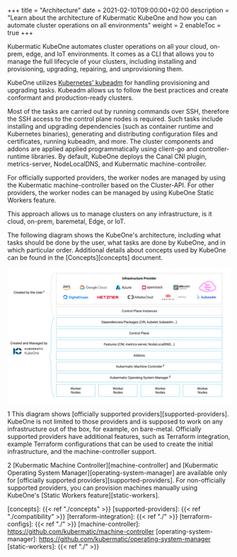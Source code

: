 +++
title = "Architecture"
date = 2021-02-10T09:00:00+02:00
description = "Learn about the architecture of Kubermatic KubeOne and how you can automate cluster operations on all environments"
weight = 2
enableToc = true
+++

Kubermatic KubeOne automates cluster operations on all your cloud, on-prem,
edge, and IoT environments. It comes as a CLI that allows you to manage the
full lifecycle of your clusters, including installing and provisioning,
upgrading, repairing, and unprovisioning them.

KubeOne utilizes [Kubernetes' kubeadm][kubeadm] for handling provisioning and
upgrading tasks. Kubeadm allows us to follow the best practices and create
conformant and production-ready clusters.

Most of the tasks are carried out by running commands over SSH, therefore
the SSH access to the control plane nodes is required. Such tasks include
installing and upgrading dependencies (such as container runtime and Kubernetes
binaries), generating and distributing configuration files and certificates,
running kubeadm, and more. The cluster components and addons are applied
applied programmatically using client-go and controller-runtime libraries.
By default, KubeOne deploys the Canal CNI plugin, metrics-server, NodeLocalDNS,
and Kubermatic machine-controller.

For officially supported providers, the worker nodes are managed by using the
Kubermatic machine-controller based on the Cluster-API. For other providers,
the worker nodes can be managed by using KubeOne Static Workers feature.

This approach allows us to manage clusters on any infrastructure, is it
cloud, on-prem, baremetal, Edge, or IoT.

The following diagram shows the KubeOne's architecture, including what
tasks should be done by the user, what tasks are done by KubeOne, and in
which particular order.
Additional details about concepts used by KubeOne can be found in the
[Concepts][concepts] document.

![KubeOne Architecture Diagram](architecture.jpg)

1 This diagram shows [officially supported providers][supported-providers].
KubeOne is not limited to those providers and is supposed to work on any
infrastructure out of the box, for example, on bare-metal.
Officially supported providers have additional features, such as Terraform
integration, example Terraform configurations that can be used to create
the initial infrastructure, and the machine-controller support.

2 [Kubermatic Machine Controller][machine-controller] and [Kubermatic Operating System Manager][operating-system-manager] are available
only for [officially supported providers][supported-providers]. For non-officially
supported providers, you can provision machines manually using KubeOne's
[Static Workers feature][static-workers].

[kubeadm]: https://kubernetes.io/docs/reference/setup-tools/kubeadm/kubeadm/
[concepts]: {{< ref "./concepts" >}}
[supported-providers]: {{< ref "./compatibility" >}}
[terraform-integration]: {{< ref "./" >}}
[terraform-configs]: {{< ref "./" >}}
[machine-controller]: <https://github.com/kubermatic/machine-controller>
[operating-system-manager]: <https://github.com/kubermatic/operating-system-manager>
[static-workers]: {{< ref "./" >}}
